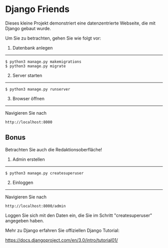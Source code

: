 Django Friends
==============

Dieses kleine Projekt demonstriert eine datenzentrierte Webseite,
die mit Django gebaut wurde.

Um Sie zu betrachten, gehen Sie wie folgt vor:

1. Datenbank anlegen
--------------------

    $ python3 manage.py makemigrations
    $ python3 manage.py migrate

2. Server starten
-----------------

    $ python3 manage.py runserver

3. Browser öffnen
-----------------

Navigieren Sie nach

    http://localhost:8000


Bonus
-----

Betrachten Sie auch die Redaktionsoberfläche!

1. Admin erstellen
------------------

    $ python3 manage.py createsuperuser


2. Einloggen
------------

Navigieren Sie nach

    http://localhost:8000/admin

Loggen Sie sich mit den Daten ein, die Sie im Schritt "createsuperuser"
angegeben haben.

Mehr zu Django erfahren Sie offiziellen Django Tutorial:

https://docs.djangoproject.com/en/3.0/intro/tutorial01/